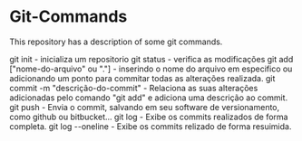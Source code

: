 # Git-Commands
This repository has a description of some git commands.

git init - inicializa um repositorio
git status - verifica as modificações
git add ["nome-do-arquivo" ou "."] - inserindo o nome do arquivo em especifico ou adicionando um ponto para commitar todas as alterações realizada.
git commit -m "descrição-do-commit" - Relaciona as suas alterações adicionadas pelo comando "git add" e adiciona uma descrição ao commit.
git push - Envia o commit, salvando em seu software de versionamento, como github ou bitbucket...
git log - Exibe os commits realizados de forma completa.
git log --oneline - Exibe os commits relizado de forma resuimida.
